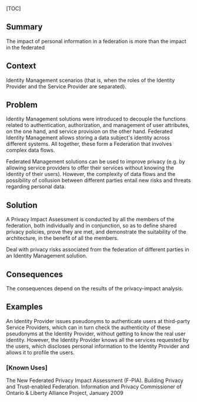 [TOC]

<!--### [Also Known As]-->
<!-- All other names the pattern is known by.-->



## Summary
<!-- One short paragraph summarising the pattern.-->

The impact of personal information in a federation is more than the
impact in the federated

## Context
<!-- The situations in which the pattern may apply.-->

Identity Management scenarios (that is, when the roles of the Identity
Provider and the Service Provider are separated).

## Problem
<!-- The problem a pattern addresses, including a list of forces describing why a problem might be difficult to solve.-->

Identity Management solutions were introduced to decouple the
functions related to authentication, authorization, and management of
user attributes, on the one hand, and service provision on the other
hand. Federated Identity Management allows storing a data subject's
identity across different systems. All together, these form a
Federation that involves complex data flows.

Federated Management solutions can be used to improve privacy (e.g. by
allowing service providers to offer their services without knowing the
identity of their users). However, the complexity of data flows and
the possibility of collusion between different parties entail new
risks and threats regarding personal data.

## Solution
<!-- A concise description of how the pattern addresses the problem.-->

A Privacy Impact Assessment is conducted by all the members of the
federation, both individually and in conjunction, so as to define
shared privacy policies, prove they are met, and demonstrate the
suitability of the architecture, in the benefit of all the members.

<!--goals-->
Deal with privacy risks associated from the federation of different
parties in an Identity Management solution.

<!--### [Structure]-->
<!--A detailed specification of the structural aspects of the pattern. A class diagram if applicable.-->



<!--### [Implementation]-->
<!--Guidelines for implementing the pattern; code fragments; suggested PETS; policy fragments.-->



## Consequences
<!--The advantages (benefits) and disadvantages (liabilities) of applying the pattern.-->



<!--constraints and consequences-->
The consequences depend on the results of the privacy-impact analysis.

<!--### [Constraints]-->
<!-- limitations as a consequence of applying the pattern.-->



## Examples
<!--Motivational example to see how the pattern is applied.-->

An Identity Provider issues pseudonyms to authenticate users at
third-party Service Providers, which can in turn check the
authenticity of these pseudonyms at the Identity Provider, without
getting to know the real user identity. However, the Identity Provider
knows all the services requested by the users, which discloses
personal information to the Identity Provider and allows it to profile
the users.

### [Known Uses]
<!-- Pointers to various applications of the pattern.-->

The New Federated Privacy Impact Assessment (F-PIA). Building Privacy
and Trust-enabled Federation. Information and Privacy Commissioner of
Ontario & Liberty Alliance Project, January 2009

<!--## See Also-->
<!-- Any pointers to relevant information, not contained in the subfields below.-->



<!--### [Related Patterns]-->
<!-- Supporting and conflicting patterns-->



<!--### [Sources]-->
<!-- References to the original source of the pattern.-->



<!--## General Comments-->
<!-- Separate discussion on the pattern.-->



<!--## Tags-->
<!-- User definable descriptors for additional correlation.-->
